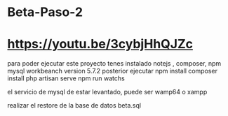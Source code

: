 # Beta-Paso-2
# https://youtu.be/3cybjHhQJZc


para poder ejecutar este proyecto tenes instalado notejs , composer, npm 
mysql workbeanch version 5.7.2 
posterior ejecutar npm install
composer install
php artisan serve
npm run watchs

el servicio de mysql de estar levantado, puede ser wamp64 o xampp

realizar el restore de la base de datos beta.sql 

